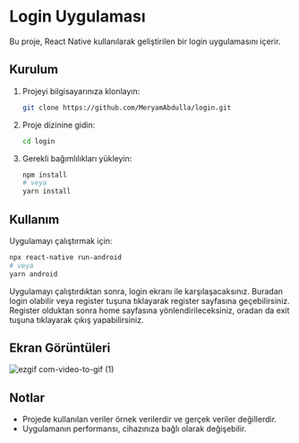 # Login Uygulaması

Bu proje, React Native kullanılarak geliştirilen bir login uygulamasını içerir.

## Kurulum

1. Projeyi bilgisayarınıza klonlayın:

    ```bash
    git clone https://github.com/MeryamAbdulla/login.git
    ```

2. Proje dizinine gidin:

    ```bash
    cd login
    ```

3. Gerekli bağımlılıkları yükleyin:

    ```bash
    npm install
    # veya
    yarn install
    ```

## Kullanım

Uygulamayı çalıştırmak için:

```bash
npx react-native run-android
# veya
yarn android
```

Uygulamayı çalıştırdıktan sonra, login ekranı ile karşılaşacaksınız. 
Buradan login olabilir veya register tuşuna tıklayarak register sayfasına geçebilirsiniz. 
Register olduktan sonra home sayfasına yönlendirileceksiniz, oradan da exit tuşuna tıklayarak çıkış yapabilirsiniz.

## Ekran Görüntüleri


![ezgif com-video-to-gif (1)](https://github.com/MeryamAbdulla/login-register/assets/86762856/042be8cd-f8a4-44f2-a5c1-ad6c7e58601e)



## Notlar
- Projede kullanılan veriler örnek verilerdir ve gerçek veriler değillerdir.
- Uygulamanın performansı, cihazınıza bağlı olarak değişebilir.


